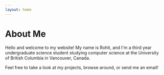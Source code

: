 ```yaml
---
layout: home
---
```

# About Me

Hello and welcome to my website! My name is Rohit, and I'm a third year undergraduate science student studying computer science at the University of British Columbia in Vancouver, Canada.

Feel free to take a look at my projects, browse around, or send me an email!
